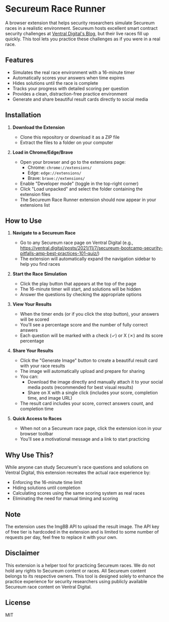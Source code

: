 # Secureum Race Runner

A browser extension that helps security researchers simulate Secureum races in a realistic environment. Secureum hosts excellent smart contract security challenges at [Ventral Digital's Blog](https://ventral.digital/secureum-auditor-bootcamp-2021-quizzes/), but their live races fill up quickly. This tool lets you practice these challenges as if you were in a real race.

## Features

- Simulates the real race environment with a 16-minute timer
- Automatically scores your answers when time expires
- Hides solutions until the race is complete
- Tracks your progress with detailed scoring per question
- Provides a clean, distraction-free practice environment
- Generate and share beautiful result cards directly to social media

## Installation

1. **Download the Extension**
   - Clone this repository or download it as a ZIP file
   - Extract the files to a folder on your computer

2. **Load in Chrome/Edge/Brave**
   - Open your browser and go to the extensions page:
     - Chrome: `chrome://extensions/`
     - Edge: `edge://extensions/`
     - Brave: `brave://extensions/`
   - Enable "Developer mode" (toggle in the top-right corner)
   - Click "Load unpacked" and select the folder containing the extension files
   - The Secureum Race Runner extension should now appear in your extensions list

## How to Use

1. **Navigate to a Secureum Race**
   - Go to any Secureum race page on Ventral Digital (e.g., https://ventral.digital/posts/2021/11/7/secureum-bootcamp-security-pitfalls-amp-best-practices-101-quiz/)
   - The extension will automatically expand the navigation sidebar to help you find races

2. **Start the Race Simulation**
   - Click the play button that appears at the top of the page
   - The 16-minute timer will start, and solutions will be hidden
   - Answer the questions by checking the appropriate options

3. **View Your Results**
   - When the timer ends (or if you click the stop button), your answers will be scored
   - You'll see a percentage score and the number of fully correct answers
   - Each question will be marked with a check (✓) or X (✗) and its score percentage

4. **Share Your Results**
   - Click the "Generate Image" button to create a beautiful result card with your race results
   - The image will automatically upload and prepare for sharing
   - You can:
     - Download the image directly and manually attach it to your social media posts (recommended for best visual results)
     - Share on X with a single click (includes your score, completion time, and image URL)
   - The result card includes your score, correct answers count, and completion time

5. **Quick Access to Races**
   - When not on a Secureum race page, click the extension icon in your browser toolbar
   - You'll see a motivational message and a link to start practicing

## Why Use This?

While anyone can study Secureum's race questions and solutions on Ventral Digital, this extension recreates the actual race experience by:
- Enforcing the 16-minute time limit
- Hiding solutions until completion
- Calculating scores using the same scoring system as real races
- Eliminating the need for manual timing and scoring

## Note
The extension uses the ImgBB API to upload the result image. The API key of free tier is hardcoded in the extension and is limited to some number of requests per day, feel free to replace it with your own.

## Disclaimer

This extension is a helper tool for practicing Secureum races. We do not hold any rights to Secureum content or races. All Secureum content belongs to its respective owners. This tool is designed solely to enhance the practice experience for security researchers using publicly available Secureum race content on Ventral Digital.

## License

MIT
